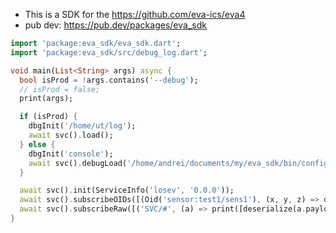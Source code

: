 * This is a SDK for the https://github.com/eva-ics/eva4
* pub dev: https://pub.dev/packages/eva_sdk
<?code-excerpt "readme_excerpts.dart (Write)"?>
```dart
import 'package:eva_sdk/eva_sdk.dart';
import 'package:eva_sdk/src/debug_log.dart';

void main(List<String> args) async {
  bool isProd = !args.contains('--debug');
  // isProd = false;
  print(args);

  if (isProd) {
    dbgInit('/home/ut/log');
    await svc().load();
  } else {
    dbgInit('console');
    await svc().debugLoad('/home/andrei/documents/my/eva_sdk/bin/config.yaml');
  }

  await svc().init(ServiceInfo('losev', '0.0.0'));
  await svc().subscribeOIDs([(Oid('sensor:test1/sens1'), (x, y, z) => dbg([x.to<int>().toMap(), y, z]))], EventKind.any);
  await svc().subscribeRaw([('SVC/#', (a) => print([deserialize(a.payload), a.primarySender, a.topic]))]);
}
```
